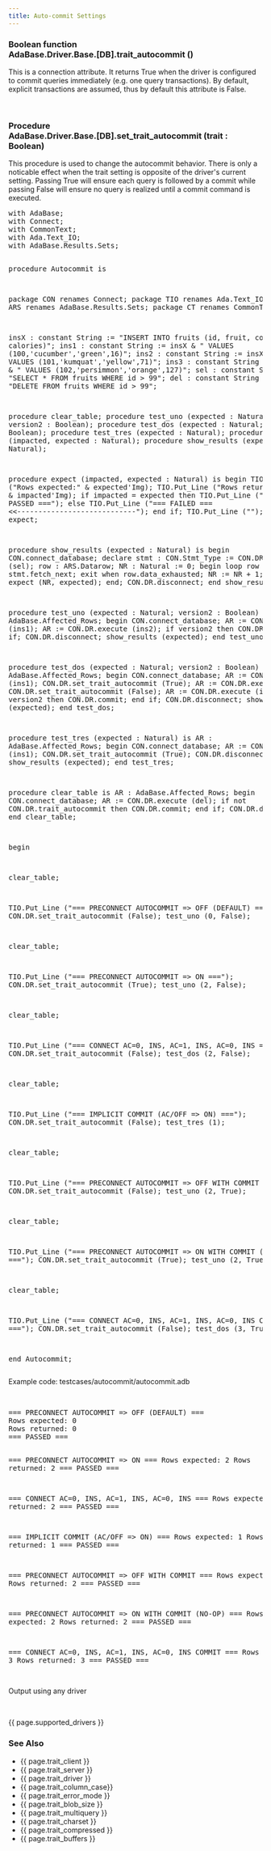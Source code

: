 ```yaml
---
title: Auto-commit Settings
---
```


<div class="leftside">
<h3>Boolean function<br/>
AdaBase.Driver.Base.[DB].trait_autocommit ()</h3>
<p>This is a connection attribute.  It returns True when the driver is
configured to commit queries immediately (e.g. one query transactions).
By default, explicit transactions are assumed, thus by default this
attribute is False.</p>
<br/>
<h3>Procedure<br/>
AdaBase.Driver.Base.[DB].set_trait_autocommit (trait : Boolean)</h3>
<p>This procedure is used to change the autocommit behavior.  There is
only a noticable effect when the trait setting is opposite of the
driver's current setting.  Passing True will ensure each query is
followed by a commit while passing False will ensure no query is
realized until a commit command is executed.</p>
<pre class="code">
with AdaBase;
with Connect;
with CommonText;
with Ada.Text_IO;
with AdaBase.Results.Sets;

procedure Autocommit is

   package CON renames Connect;
   package TIO renames Ada.Text_IO;
   package ARS renames AdaBase.Results.Sets;
   package CT  renames CommonText;

   insX : constant String := "INSERT INTO fruits (id, fruit, color, calories)";
   ins1 : constant String := insX & " VALUES (100,'cucumber','green',16)";
   ins2 : constant String := insX & " VALUES (101,'kumquat','yellow',71)";
   ins3 : constant String := insX & " VALUES (102,'persimmon','orange',127)";
   sel  : constant String := "SELECT * FROM fruits WHERE id > 99";
   del  : constant String := "DELETE FROM fruits WHERE id > 99";

   procedure clear_table;
   procedure test_uno (expected : Natural; version2 : Boolean);
   procedure test_dos (expected : Natural; version2 : Boolean);
   procedure test_tres (expected : Natural);
   procedure expect (impacted, expected : Natural);
   procedure show_results (expected : Natural);

   procedure expect (impacted, expected : Natural) is
   begin
      TIO.Put_Line ("Rows expected:" & expected'Img);
      TIO.Put_Line ("Rows returned:" & impacted'Img);
      if impacted = expected then
         TIO.Put_Line ("=== PASSED ===");
      else
         TIO.Put_Line ("=== FAILED ===   <<----------------------------");
      end if;
      TIO.Put_Line ("");
   end expect;

   procedure show_results (expected : Natural) is
   begin
      CON.connect_database;
      declare
         stmt : CON.Stmt_Type := CON.DR.query (sel);
         row  : ARS.Datarow;
         NR   : Natural := 0;
      begin
         loop
            row := stmt.fetch_next;
            exit when row.data_exhausted;
            NR := NR + 1;
         end loop;
         expect (NR, expected);
      end;
      CON.DR.disconnect;
   end show_results;

   procedure test_uno (expected : Natural; version2 : Boolean) is
      AR : AdaBase.Affected_Rows;
   begin
      CON.connect_database;
      AR := CON.DR.execute (ins1);
      AR := CON.DR.execute (ins2);
      if version2 then
         CON.DR.commit;
      end if;
      CON.DR.disconnect;
      show_results (expected);
   end test_uno;

   procedure test_dos (expected : Natural; version2 : Boolean)
   is
      AR : AdaBase.Affected_Rows;
   begin
      CON.connect_database;
      AR := CON.DR.execute (ins1);
      CON.DR.set_trait_autocommit (True);
      AR := CON.DR.execute (ins2);
      CON.DR.set_trait_autocommit (False);
      AR := CON.DR.execute (ins3);
      if version2 then
         CON.DR.commit;
      end if;
      CON.DR.disconnect;
      show_results (expected);
   end test_dos;

   procedure test_tres (expected : Natural)
   is
      AR : AdaBase.Affected_Rows;
   begin
      CON.connect_database;
      AR := CON.DR.execute (ins1);
      CON.DR.set_trait_autocommit (True);
      CON.DR.disconnect;
      show_results (expected);
   end test_tres;

   procedure clear_table
   is
      AR : AdaBase.Affected_Rows;
   begin
      CON.connect_database;
      AR := CON.DR.execute (del);
      if not CON.DR.trait_autocommit then
         CON.DR.commit;
      end if;
      CON.DR.disconnect;
   end clear_table;

begin

   clear_table;

   TIO.Put_Line ("=== PRECONNECT AUTOCOMMIT => OFF (DEFAULT) ===");
   CON.DR.set_trait_autocommit (False);
   test_uno (0, False);

   clear_table;

   TIO.Put_Line ("=== PRECONNECT AUTOCOMMIT => ON ===");
   CON.DR.set_trait_autocommit (True);
   test_uno (2, False);

   clear_table;

   TIO.Put_Line ("=== CONNECT AC=0, INS, AC=1, INS, AC=0, INS ===");
   CON.DR.set_trait_autocommit (False);
   test_dos (2, False);

   clear_table;

   TIO.Put_Line ("=== IMPLICIT COMMIT (AC/OFF => ON) ===");
   CON.DR.set_trait_autocommit (False);
   test_tres (1);

   clear_table;

   TIO.Put_Line ("=== PRECONNECT AUTOCOMMIT => OFF WITH COMMIT ===");
   CON.DR.set_trait_autocommit (False);
   test_uno (2, True);

   clear_table;

   TIO.Put_Line ("=== PRECONNECT AUTOCOMMIT => ON WITH COMMIT (NO-OP) ===");
   CON.DR.set_trait_autocommit (True);
   test_uno (2, True);

   clear_table;

   TIO.Put_Line ("=== CONNECT AC=0, INS, AC=1, INS, AC=0, INS COMMIT ===");
   CON.DR.set_trait_autocommit (False);
   test_dos (3, True);

end Autocommit;
</pre>
<p class="caption">Example code: testcases/autocommit/autocommit.adb</p>
<br/>
<pre class="output">
=== PRECONNECT AUTOCOMMIT => OFF (DEFAULT) ===
Rows expected: 0
Rows returned: 0
=== PASSED ===

=== PRECONNECT AUTOCOMMIT => ON ===
Rows expected: 2
Rows returned: 2
=== PASSED ===

=== CONNECT AC=0, INS, AC=1, INS, AC=0, INS ===
Rows expected: 2
Rows returned: 2
=== PASSED ===

=== IMPLICIT COMMIT (AC/OFF => ON) ===
Rows expected: 1
Rows returned: 1
=== PASSED ===

=== PRECONNECT AUTOCOMMIT => OFF WITH COMMIT ===
Rows expected: 2
Rows returned: 2
=== PASSED ===

=== PRECONNECT AUTOCOMMIT => ON WITH COMMIT (NO-OP) ===
Rows expected: 2
Rows returned: 2
=== PASSED ===

=== CONNECT AC=0, INS, AC=1, INS, AC=0, INS COMMIT ===
Rows expected: 3
Rows returned: 3
=== PASSED ===

</pre>
<p class="caption">Output using any driver</p>
<br/>
<p>{{ page.supported_drivers }}</p>
</div>
<div class="sidenav">
  <h3>See Also</h3>
  <ul>
    <li>{{ page.trait_client }}</li>
    <li>{{ page.trait_server }}</li>
    <li>{{ page.trait_driver }}</li>
    <li>{{ page.trait_column_case}}</li>
    <li>{{ page.trait_error_mode }}</li>
    <li>{{ page.trait_blob_size }}</li>
    <li>{{ page.trait_multiquery }}</li>
    <li>{{ page.trait_charset }}</li>
    <li>{{ page.trait_compressed }}</li>
    <li>{{ page.trait_buffers }}</li>
  </ul>
</div>
